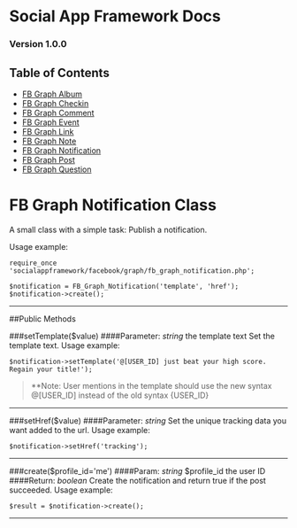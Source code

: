 # Social App Framework Docs
### Version 1.0.0

## Table of Contents
* [FB Graph Album](fb_graph_album.md)
* [FB Graph Checkin](fb_graph_checkin.md)
* [FB Graph Comment](fb_graph_comment.md)
* [FB Graph Event](fb_graph_event.md)
* [FB Graph Link](fb_graph_link.md)
* [FB Graph Note](fb_graph_note.md)
* [FB Graph Notification](fb_graph_notification.md)
* [FB Graph Post](fb_graph_post.md)
* [FB Graph Question](fb_graph_question.md)


# FB Graph Notification Class
A small class with a simple task: Publish a notification.

Usage example:

    require_once 'socialappframework/facebook/graph/fb_graph_notification.php';

    $notification = FB_Graph_Notification('template', 'href');
    $notification->create();

***

##Public Methods

###setTemplate($value)
####Parameter: _string_ the template text
Set the template text. Usage example:

    $notification->setTemplate('@[USER_ID] just beat your high score. 
    Regain your title!');

> **Note: User mentions in the template should use the new syntax 
> @[USER_ID] instead of the old syntax {USER_ID}

***

###setHref($value)
####Parameter: _string_
Set the unique tracking data you want added to the url. Usage example:

    $notification->setHref('tracking');

***

###create($profile_id='me')
####Param: _string_ $profile_id the user ID
####Return: _boolean_
Create the notification and return true if the post succeeded. Usage example:

    $result = $notification->create();

***
